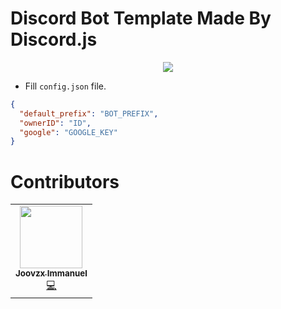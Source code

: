 # Discord Bot Template Made By Discord.js

<center><a href="https://discord.com/assets/ef555bf639a11bd65ae3065263788bba.png"><img src="https://discord.com/assets/ef555bf639a11bd65ae3065263788bba.png"></a></center>

- Fill ```config.json``` file.
```json
{
  "default_prefix": "BOT_PREFIX",
  "ownerID": "ID",
  "google": "GOOGLE_KEY"
}
```
# Contributors

<table>
  <tr>
    <td align="center"><a href="https://github.com/Joovzx"><img src="https://github.com/Joovzx.png" width="100px;" alt=""/><br /><sub><b>Joovzx Immanuel</b></sub></a><br /><a href="https://github.com/Joovzx" title="Developers">💻</a></td>
  </tr>
  
</table>
